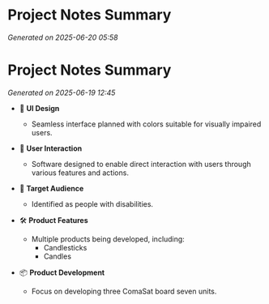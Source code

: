 # Project Notes Summary

*Generated on 2025-06-20 05:58*

# Project Notes Summary

*Generated on 2025-06-19 12:45*

- 🎨 **UI Design**
  - Seamless interface planned with colors suitable for visually impaired users.

- 👥 **User Interaction**
  - Software designed to enable direct interaction with users through various features and actions.

- 🎯 **Target Audience**
  - Identified as people with disabilities.

- 🛠️ **Product Features**
  - Multiple products being developed, including:
    - Candlesticks 
    - Candles 

- 📦 **Product Development**
  - Focus on developing three ComaSat board seven units.
